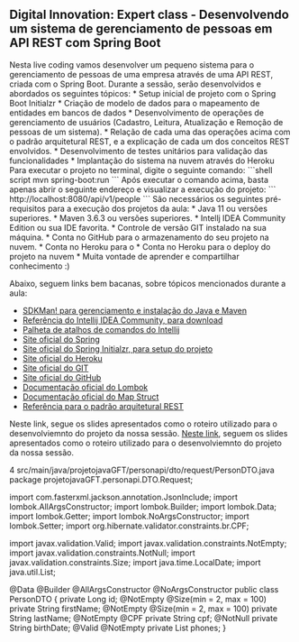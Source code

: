 <h2>Digital Innovation: Expert class - Desenvolvendo um sistema de gerenciamento de pessoas em API REST com Spring Boot</h2>
Nesta live coding vamos desenvolver um pequeno sistema para o gerenciamento de pessoas de uma empresa através de uma API REST, criada com o Spring Boot.
Durante a sessão, serão desenvolvidos e abordados os seguintes tópicos:
* Setup inicial de projeto com o Spring Boot Initialzr
* Criação de modelo de dados para o mapeamento de entidades em bancos de dados
* Desenvolvimento de operações de gerenciamento de usuários (Cadastro, Leitura, Atualização e Remoção de pessoas de um sistema).
* Relação de cada uma das operações acima com o padrão arquitetural REST, e a explicação de cada um dos conceitos REST envolvidos.
* Desenvolvimento de testes unitários para validação das funcionalidades
* Implantação do sistema na nuvem através do Heroku
  Para executar o projeto no terminal, digite o seguinte comando:
```shell script
mvn spring-boot:run 
```
Após executar o comando acima, basta apenas abrir o seguinte endereço e visualizar a execução do projeto:
```
http://localhost:8080/api/v1/people
```
São necessários os seguintes pré-requisitos para a execução dos projetos da aula:
* Java 11 ou versões superiores.
* Maven 3.6.3 ou versões superiores.
* Intellj IDEA Community Edition ou sua IDE favorita.
* Controle de versão GIT instalado na sua máquina.
* Conta no GitHub para o armazenamento do seu projeto na nuvem.
* Conta no Heroku para o
* Conta no Heroku para o deploy do projeto na nuvem
* Muita vontade de aprender e compartilhar conhecimento :)

Abaixo, seguem links bem bacanas, sobre tópicos mencionados durante a aula:
* [SDKMan! para gerenciamento e instalação do Java e Maven](https://sdkman.io/)
* [Referência do Intellij IDEA Community, para download](https://www.jetbrains.com/idea/download)
* [Palheta de atalhos de comandos do Intellij](https://resources.jetbrains.com/storage/products/intellij-idea/docs/IntelliJIDEA_ReferenceCard.pdf)
* [Site oficial do Spring](https://spring.io/)
* [Site oficial do Spring Initialzr, para setup do projeto](https://start.spring.io/)
* [Site oficial do Heroku](https://www.heroku.com/)
* [Site oficial do GIT](https://git-scm.com/)
* [Site oficial do GitHub](http://github.com/)
* [Documentação oficial do Lombok](https://projectlombok.org/)
* [Documentação oficial do Map Struct](https://mapstruct.org/)
* [Referência para o padrão arquitetural REST](https://restfulapi.net/)

Neste link, segue os slides apresentados como o roteiro utilizado para o desenvolviemnto do projeto da nossa sessão.
[Neste link](https://drive.google.com/file/d/1DgGT0PrLRWSlysraVojk3xNm86kxfoTh/view), seguem os slides apresentados como o roteiro utilizado para o desenvolviemnto do projeto da nossa sessão.



4  src/main/java/projetojavaGFT/personapi/dto/request/PersonDTO.java
package projetojavaGFT.personapi.DTO.Request;

import com.fasterxml.jackson.annotation.JsonInclude;
import lombok.AllArgsConstructor;
import lombok.Builder;
import lombok.Data;
import lombok.Getter;
import lombok.NoArgsConstructor;
import lombok.Setter;
import org.hibernate.validator.constraints.br.CPF;

import javax.validation.Valid;
import javax.validation.constraints.NotEmpty;
import javax.validation.constraints.NotNull;
import javax.validation.constraints.Size;
import java.time.LocalDate;
import java.util.List;

@Data
@Builder
@AllArgsConstructor
@NoArgsConstructor
public class PersonDTO {
private Long id;
@NotEmpty
@Size(min = 2, max = 100)
private String firstName;
@NotEmpty
@Size(min = 2, max = 100)
private String lastName;
@NotEmpty
@CPF
private String cpf;
@NotNull
private String birthDate;
@Valid
@NotEmpty
private List<PhoneDTO> phones;
}